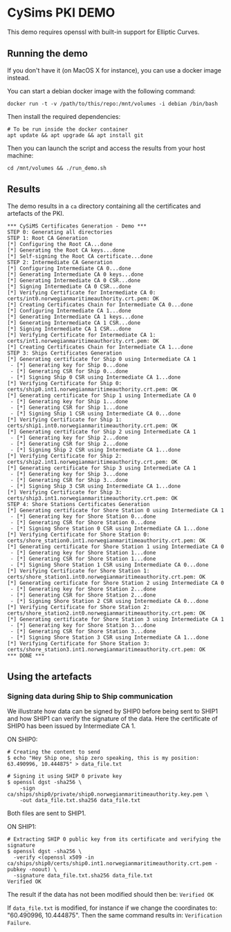 # CySims PKI DEMO

This demo requires openssl with built-in support for Elliptic Curves.

## Running the demo

If you don't have it (on MacOS X for instance), you can use a docker image instead.

You can start a debian docker image with the following command:

```
docker run -t -v /path/to/this/repo:/mnt/volumes -i debian /bin/bash
```

Then install the required dependencies:
```
# To be run inside the docker container
apt update && apt upgrade && apt install git
```

Then you can launch the script and access the results from your host machine:
```
cd /mnt/volumes && ./run_demo.sh
```

## Results

The demo results in a `ca` directory containing all the certificates and artefacts of the PKI.

```
*** CySiMS Certificates Generation - Demo ***
STEP 0: Generating all directories
STEP 1: Root CA Generation
[*] Configuring the Root CA...done
[*] Generating the Root CA keys...done
[*] Self-signing the Root CA certificate...done
STEP 2: Intermediate CA Generation
[*] Configuring Intermediate CA 0...done
[*] Generating Intermediate CA 0 keys...done
[*] Generating Intermediate CA 0 CSR...done
[*] Signing Intermediate CA 0 CSR...done
[*] Verifying Certificate for Intermediate CA 0: certs/int0.norwegianmaritimeauthority.crt.pem: OK
[*] Creating Certificates Chain for Intermediate CA 0...done
[*] Configuring Intermediate CA 1...done
[*] Generating Intermediate CA 1 keys...done
[*] Generating Intermediate CA 1 CSR...done
[*] Signing Intermediate CA 1 CSR...done
[*] Verifying Certificate for Intermediate CA 1: certs/int1.norwegianmaritimeauthority.crt.pem: OK
[*] Creating Certificates Chain for Intermediate CA 1...done
STEP 3: Ships Certificates Generation
[*] Generating certificate for Ship 0 using Intermediate CA 1
 - [*] Generating key for Ship 0...done
 - [*] Generating CSR for Ship 0...done
 - [*] Signing Ship 0 CSR using Intermediate CA 1...done
[*] Verifying Certificate for Ship 0: certs/ship0.int1.norwegianmaritimeauthority.crt.pem: OK
[*] Generating certificate for Ship 1 using Intermediate CA 0
 - [*] Generating key for Ship 1...done
 - [*] Generating CSR for Ship 1...done
 - [*] Signing Ship 1 CSR using Intermediate CA 0...done
[*] Verifying Certificate for Ship 1: certs/ship1.int0.norwegianmaritimeauthority.crt.pem: OK
[*] Generating certificate for Ship 2 using Intermediate CA 1
 - [*] Generating key for Ship 2...done
 - [*] Generating CSR for Ship 2...done
 - [*] Signing Ship 2 CSR using Intermediate CA 1...done
[*] Verifying Certificate for Ship 2: certs/ship2.int1.norwegianmaritimeauthority.crt.pem: OK
[*] Generating certificate for Ship 3 using Intermediate CA 1
 - [*] Generating key for Ship 3...done
 - [*] Generating CSR for Ship 3...done
 - [*] Signing Ship 3 CSR using Intermediate CA 1...done
[*] Verifying Certificate for Ship 3: certs/ship3.int1.norwegianmaritimeauthority.crt.pem: OK
STEP 4: Shore Stations Certificates Generation
[*] Generating certificate for Shore Station 0 using Intermediate CA 1
 - [*] Generating key for Shore Station 0...done
 - [*] Generating CSR for Shore Station 0...done
 - [*] Signing Shore Station 0 CSR using Intermediate CA 1...done
[*] Verifying Certificate for Shore Station 0: certs/shore_station0.int1.norwegianmaritimeauthority.crt.pem: OK
[*] Generating certificate for Shore Station 1 using Intermediate CA 0
 - [*] Generating key for Shore Station 1...done
 - [*] Generating CSR for Shore Station 1...done
 - [*] Signing Shore Station 1 CSR using Intermediate CA 0...done
[*] Verifying Certificate for Shore Station 1: certs/shore_station1.int0.norwegianmaritimeauthority.crt.pem: OK
[*] Generating certificate for Shore Station 2 using Intermediate CA 0
 - [*] Generating key for Shore Station 2...done
 - [*] Generating CSR for Shore Station 2...done
 - [*] Signing Shore Station 2 CSR using Intermediate CA 0...done
[*] Verifying Certificate for Shore Station 2: certs/shore_station2.int0.norwegianmaritimeauthority.crt.pem: OK
[*] Generating certificate for Shore Station 3 using Intermediate CA 1
 - [*] Generating key for Shore Station 3...done
 - [*] Generating CSR for Shore Station 3...done
 - [*] Signing Shore Station 3 CSR using Intermediate CA 1...done
[*] Verifying Certificate for Shore Station 3: certs/shore_station3.int1.norwegianmaritimeauthority.crt.pem: OK
*** DONE ***
```

## Using the artefacts

### Signing data during Ship to Ship communication

We illustrate how data can be signed by SHIP0 before being sent to SHIP1 and how SHIP1 can verify the signature of the data. Here the certificate of SHIP0 has been issued by Intermediate CA 1.

ON SHIP0:
```
# Creating the content to send
$ echo "Hey Ship one, ship zero speaking, this is my position: 63.490996, 10.444875" > data_file.txt

# Signing it using SHIP 0 private key
$ openssl dgst -sha256 \
    -sign ca/ships/ship0/private/ship0.norwegianmaritimeauthority.key.pem \
    -out data_file.txt.sha256 data_file.txt
```

Both files are sent to SHIP1.

ON SHIP1:
```
# Extracting SHIP 0 public key from its certificate and verifying the signature
$ openssl dgst -sha256 \
  -verify <(openssl x509 -in ca/ships/ship0/certs/ship0.int1.norwegianmaritimeauthority.crt.pem -pubkey -noout) \
  -signature data_file.txt.sha256 data_file.txt
Verified OK
```

The result if the data has not been modified should then be: `Verified OK`

If `data_file.txt` is modified, for instance if we change the coordinates to: "60.490996, 10.444875". Then the same command results in: `Verification Failure`.
